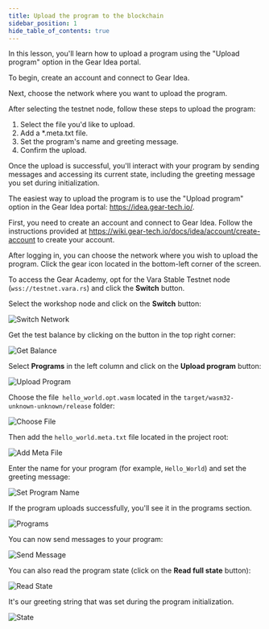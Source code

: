 ```yaml
---
title: Upload the program to the blockchain
sidebar_position: 1
hide_table_of_contents: true
---
```


In this lesson, you'll learn how to upload a program using the "Upload program" option in the Gear Idea portal.

To begin, create an account and connect to Gear Idea. 

Next, choose the network where you want to upload the program. 

After selecting the testnet node, follow these steps to upload the program:

  1. Select the file you'd like to upload.
  2. Add a *.meta.txt file.
  3. Set the program's name and greeting message.
  4. Confirm the upload.

Once the upload is successful, you'll interact with your program by sending messages and accessing its current state, including the greeting message you set during initialization.

The easiest way to upload the program is to use the "Upload program" option in the Gear Idea portal: <https://idea.gear-tech.io/>.

First, you need to create an account and connect to Gear Idea. Follow the instructions provided at <https://wiki.gear-tech.io/docs/idea/account/create-account> to create your account.

After logging in, you can choose the network where you wish to upload the program. Click the gear icon located in the bottom-left corner of the screen. 

To access the Gear Academy, opt for the Vara Stable Testnet node (`wss://testnet.vara.rs`) and click the **Switch** button.

Select the workshop node and click on the **Switch** button:

![Switch Network](/img/08/switch-network.png)

Get the test balance by clicking on the button in the top right corner:

![Get Balance](/img/08/get-balance.jpg)

Select **Programs** in the left column and click on the **Upload program** button:

![Upload Program](/img/08/upload-program.jpg)

Choose the file` hello_world.opt.wasm` located in the `target/wasm32-unknown-unknown/release` folder:

![Choose File](/img/08/choose-file.jpg)

Then add the `hello_world.meta.txt` file located in the project root:

![Add Meta File](/img/08/add-meta-file.jpg)

Enter the name for your program (for example, `Hello_World`) and set the greeting message:

![Set Program Name](/img/08/set-program-name.jpg)

If the program uploads successfully, you'll see it in the programs section.

![Programs](/img/08/programs.jpg)

You can now send messages to your program:

![Send Message](/img/08/send-message.jpg)

You can also read the program state (click on the **Read full state** button):

![Read State](/img/08/read-state.jpg)

It's our greeting string that was set during the program initialization.

![State](/img/08/state.jpg)
